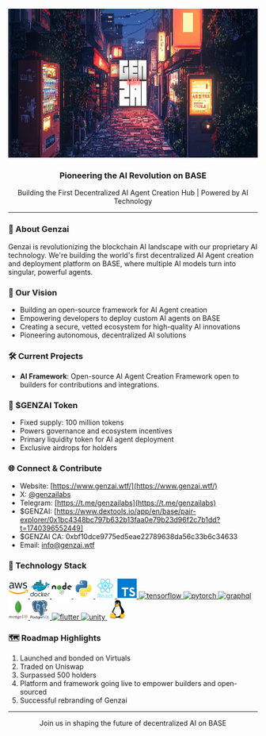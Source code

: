 <p align="center">
  <img width="800" height="300" src="https://github.com/Genzai-labs/Genzai-labs/blob/main/Cover.png" />
</p>

<h3 align="center">Pioneering the AI Revolution on BASE</h3>

<p align="center">Building the First Decentralized AI Agent Creation Hub | Powered by AI Technology</p>

---

### 🤖 About Genzai

Genzai is revolutionizing the blockchain AI landscape with our proprietary AI technology. We're building the world's first decentralized AI Agent creation and deployment platform on BASE, where multiple AI models turn into singular, powerful agents.

### 🔮 Our Vision

- Building an open-source framework for AI Agent creation
- Empowering developers to deploy custom AI agents on BASE
- Creating a secure, vetted ecosystem for high-quality AI innovations
- Pioneering autonomous, decentralized AI solutions

### 🛠️ Current Projects

- **AI Framework**: Open-source AI Agent Creation Framework open to builders for contributions and integrations.

### 💎 $GENZAI Token

- Fixed supply: 100 million tokens
- Powers governance and ecosystem incentives
- Primary liquidity token for AI agent deployment
- Exclusive airdrops for holders

### 🌐 Connect & Contribute

- Website: [https://www.genzai.wtf/](https://www.genzai.wtf/)
- X: [@genzailabs](https://twitter.com/genzailabs)
- Telegram: [https://t.me/genzailabs](https://t.me/genzailabs)
- $GENZAI: [https://www.dextools.io/app/en/base/pair-explorer/0x1bc4348bc797b632b13faa0e79b23d96f2c7b1dd?t=1740396552449]
- $GENZAI CA: 0xbf10dce9775ed5eae22789638da56c33b6c34633
- Email: info@genzai.wtf

### 🔧 Technology Stack

<p align="left">
  <a href="https://aws.amazon.com" target="_blank" rel="noreferrer">
    <img src="https://raw.githubusercontent.com/devicons/devicon/master/icons/amazonwebservices/amazonwebservices-original-wordmark.svg" alt="aws" width="40" height="40"/>
  </a>
  <a href="https://www.docker.com/" target="_blank" rel="noreferrer">
    <img src="https://raw.githubusercontent.com/devicons/devicon/master/icons/docker/docker-original-wordmark.svg" alt="docker" width="40" height="40"/>
  </a>
  <a href="https://nodejs.org" target="_blank" rel="noreferrer">
    <img src="https://raw.githubusercontent.com/devicons/devicon/master/icons/nodejs/nodejs-original-wordmark.svg" alt="nodejs" width="40" height="40"/>
  </a>
  <a href="https://www.python.org" target="_blank" rel="noreferrer">
    <img src="https://raw.githubusercontent.com/devicons/devicon/master/icons/python/python-original.svg" alt="python" width="40" height="40"/>
  </a>
  <a href="https://reactjs.org/" target="_blank" rel="noreferrer">
    <img src="https://raw.githubusercontent.com/devicons/devicon/master/icons/react/react-original-wordmark.svg" alt="react" width="40" height="40"/>
  </a>
  <a href="https://www.typescriptlang.org/" target="_blank" rel="noreferrer">
    <img src="https://raw.githubusercontent.com/devicons/devicon/master/icons/typescript/typescript-original.svg" alt="typescript" width="40" height="40"/>
  </a>
  <a href="https://www.tensorflow.org" target="_blank" rel="noreferrer">
    <img src="https://www.vectorlogo.zone/logos/tensorflow/tensorflow-icon.svg" alt="tensorflow" width="40" height="40"/>
  </a>
  <a href="https://pytorch.org/" target="_blank" rel="noreferrer">
    <img src="https://www.vectorlogo.zone/logos/pytorch/pytorch-icon.svg" alt="pytorch" width="40" height="40"/>
  </a>
  <a href="https://graphql.org" target="_blank" rel="noreferrer">
    <img src="https://www.vectorlogo.zone/logos/graphql/graphql-icon.svg" alt="graphql" width="40" height="40"/>
  </a>
  <a href="https://www.mongodb.com/" target="_blank" rel="noreferrer">
    <img src="https://raw.githubusercontent.com/devicons/devicon/master/icons/mongodb/mongodb-original-wordmark.svg" alt="mongodb" width="40" height="40"/>
  </a>
  <a href="https://www.postgresql.org" target="_blank" rel="noreferrer">
    <img src="https://raw.githubusercontent.com/devicons/devicon/master/icons/postgresql/postgresql-original-wordmark.svg" alt="postgresql" width="40" height="40"/>
  </a>
  <a href="https://flutter.dev" target="_blank" rel="noreferrer">
    <img src="https://www.vectorlogo.zone/logos/flutterio/flutterio-icon.svg" alt="flutter" width="40" height="40"/>
  </a>
  <a href="https://unity.com/" target="_blank" rel="noreferrer">
    <img src="https://www.vectorlogo.zone/logos/unity3d/unity3d-icon.svg" alt="unity" width="40" height="40"/>
  </a>
  <a href="https://www.linux.org/" target="_blank" rel="noreferrer">
    <img src="https://raw.githubusercontent.com/devicons/devicon/master/icons/linux/linux-original.svg" alt="linux" width="40" height="40"/>
  </a>
</p>

### 🗺️ Roadmap Highlights

1. Launched and bonded on Virtuals
2. Traded on Uniswap
3. Surpassed 500 holders
4. Platform and framework going live to empower builders and open-sourced
5. Successful rebranding of Genzai

---

<p align="center">Join us in shaping the future of decentralized AI on BASE</p>
